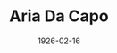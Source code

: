---
title: Aria Da Capo
date: 1926-02-16
closing_date: 
layout: productions
featured_image: 
image_caption:
image_credit:
playbill:
category:
Theatre: Theatre Jacksonville
cast:
  Columbine: Birsa Shepard
  Cothurnus: John A. Hall
  Thyrsis: John Jones
  Pierrot: Philip Conroy
  Corydon: Philip S. May 
crew:
  Director: Tracy L'Engle
  Stage Settings: Anne C. Lalor
  Lighting: Martha Race
  Costumes and Props: Mrs. Burton Barrs
  Costumes and Props Assistant: Gertrude F. Jacobi
understudies:
orchestra:
external_links:
---